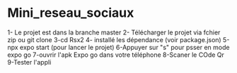 # Mini_reseau_sociaux
1- Le projet est dans la branche master
2- Télécharger le projet via fchier zip ou git clone
3-cd Rsx2
4- installé les dépendance (voir package.json)
5-npx expo start (pour lancer le projet)
6-Appuyer sur "s" pour psser en mode expo go
7-ouvrir l'apk Expo go dans votre téléphone
8-Scaner le COde Qr
9-Tester l'appli

